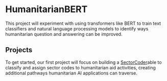 # HumanitarianBERT

This project will experiment with using transformers like BERT to train text classifiers and natural language processing models to identify ways humanitarian question and answering can be improved.

## Projects

To get started, our first project will focus on building a [SectorCoder](https://github.com/RouxStudents/VoiceLab/tree/main/Projects/SectorCoder)able to classify and assign sector codes to humanitarian aid activities, creating additional pathways humanitarian AI applications can traverse. 
